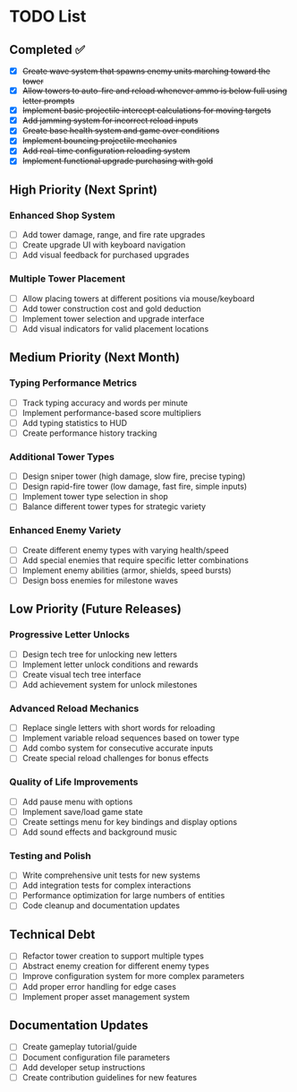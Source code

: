 # TODO List

## Completed ✅

- [x] ~~Create wave system that spawns enemy units marching toward the tower~~
- [x] ~~Allow towers to auto-fire and reload whenever ammo is below full using letter prompts~~
- [x] ~~Implement basic projectile intercept calculations for moving targets~~
- [x] ~~Add jamming system for incorrect reload inputs~~
- [x] ~~Create base health system and game over conditions~~
- [x] ~~Implement bouncing projectile mechanics~~
- [x] ~~Add real-time configuration reloading system~~
- [x] ~~Implement functional upgrade purchasing with gold~~

## High Priority (Next Sprint)

### Enhanced Shop System

- [ ] Add tower damage, range, and fire rate upgrades
- [ ] Create upgrade UI with keyboard navigation
- [ ] Add visual feedback for purchased upgrades

### Multiple Tower Placement

- [ ] Allow placing towers at different positions via mouse/keyboard
- [ ] Add tower construction cost and gold deduction
- [ ] Implement tower selection and upgrade interface
- [ ] Add visual indicators for valid placement locations

## Medium Priority (Next Month)

### Typing Performance Metrics

- [ ] Track typing accuracy and words per minute
- [ ] Implement performance-based score multipliers
- [ ] Add typing statistics to HUD
- [ ] Create performance history tracking

### Additional Tower Types

- [ ] Design sniper tower (high damage, slow fire, precise typing)
- [ ] Design rapid-fire tower (low damage, fast fire, simple inputs)
- [ ] Implement tower type selection in shop
- [ ] Balance different tower types for strategic variety

### Enhanced Enemy Variety

- [ ] Create different enemy types with varying health/speed
- [ ] Add special enemies that require specific letter combinations
- [ ] Implement enemy abilities (armor, shields, speed bursts)
- [ ] Design boss enemies for milestone waves

## Low Priority (Future Releases)

### Progressive Letter Unlocks

- [ ] Design tech tree for unlocking new letters
- [ ] Implement letter unlock conditions and rewards
- [ ] Create visual tech tree interface
- [ ] Add achievement system for unlock milestones

### Advanced Reload Mechanics

- [ ] Replace single letters with short words for reloading
- [ ] Implement variable reload sequences based on tower type
- [ ] Add combo system for consecutive accurate inputs
- [ ] Create special reload challenges for bonus effects

### Quality of Life Improvements

- [ ] Add pause menu with options
- [ ] Implement save/load game state
- [ ] Create settings menu for key bindings and display options
- [ ] Add sound effects and background music

### Testing and Polish

- [ ] Write comprehensive unit tests for new systems
- [ ] Add integration tests for complex interactions
- [ ] Performance optimization for large numbers of entities
- [ ] Code cleanup and documentation updates

## Technical Debt

- [ ] Refactor tower creation to support multiple types
- [ ] Abstract enemy creation for different enemy types
- [ ] Improve configuration system for more complex parameters
- [ ] Add proper error handling for edge cases
- [ ] Implement proper asset management system

## Documentation Updates

- [ ] Create gameplay tutorial/guide
- [ ] Document configuration file parameters
- [ ] Add developer setup instructions
- [ ] Create contribution guidelines for new features
